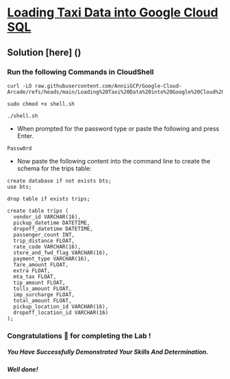 # [Loading Taxi Data into Google Cloud SQL](https://www.cloudskillsboost.google/games/5521/labs/35625)

## Solution [here] ()

### Run the following Commands in CloudShell

```
curl -LO raw.githubusercontent.com/AnniiGCP/Google-Cloud-Arcade/refs/heads/main/Loading%20Taxi%20Data%20into%20Google%20Cloud%20SQL/shell.sh

sudo chmod +x shell.sh

./shell.sh
```

* When prompted for the password type or paste the following and press Enter.

```
Passw0rd
```

* Now paste the following content into the command line to create the schema for the trips table:

```
create database if not exists bts;
use bts;

drop table if exists trips;

create table trips (
  vendor_id VARCHAR(16),    
  pickup_datetime DATETIME,
  dropoff_datetime DATETIME,
  passenger_count INT,
  trip_distance FLOAT,
  rate_code VARCHAR(16),
  store_and_fwd_flag VARCHAR(16),
  payment_type VARCHAR(16),
  fare_amount FLOAT,
  extra FLOAT,
  mta_tax FLOAT,
  tip_amount FLOAT,
  tolls_amount FLOAT,
  imp_surcharge FLOAT,
  total_amount FLOAT,
  pickup_location_id VARCHAR(16),
  dropoff_location_id VARCHAR(16)
);
```

### Congratulations 🎉 for completing the Lab !

##### *You Have Successfully Demonstrated Your Skills And Determination.*

#### *Well done!*

 

 
